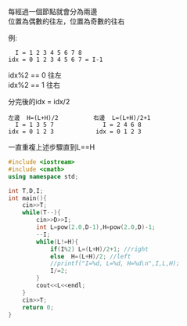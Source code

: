 每經過一個節點就會分為兩邊  
位置為偶數的往左，位置為奇數的往右  

例:
```
  I = 1 2 3 4 5 6 7 8
idx = 0 1 2 3 4 5 6 7 = I-1
```
idx%2 == 0 往左  
idx%2 == 1 往右  

分完後的idx = idx/2  
```
左邊  H=(L+H)/2          右邊  L=(L+H)/2+1
  I = 1 3 5 7              I = 2 4 6 8
idx = 0 1 2 3            idx = 0 1 2 3
```
一直重複上述步驟直到L==H  

```cpp
#include <iostream>
#include <cmath> 
using namespace std;

int T,D,I;
int main(){
	cin>>T;
	while(T--){
		cin>>D>>I;
		int L=pow(2.0,D-1),H=pow(2.0,D)-1;
		--I;
		while(L!=H){
			if(I%2) L=(L+H)/2+1; //right
			else  H=(L+H)/2; //left
			//printf("I=%d, L=%d, H=%d\n",I,L,H);
			I/=2;
		}
		cout<<L<<endl;
	}
	cin>>T;
	return 0;
}
```
